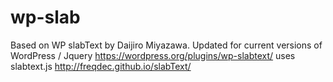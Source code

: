 # wp-slab
Based on WP slabText by Daijiro Miyazawa. Updated for current versions of WordPress / Jquery
https://wordpress.org/plugins/wp-slabtext/
uses slabtext.js http://freqdec.github.io/slabText/
